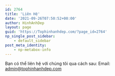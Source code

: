 ```yaml
---
id: 2764
title: 'Liên Hệ'
date: '2021-09-26T07:50:52+00:00'
author: HinhAnhDep
layout: page
guid: 'https://Tophinhanhdep.com/?page_id=2764'
np_single_post_sidebar:
    - default_sidebar
post_meta_identity:
    - np-metabox-info
---
```


Bạn có thể liên hệ với chúng tôi qua cách sau: Email: admin@tophinhanhdep.com